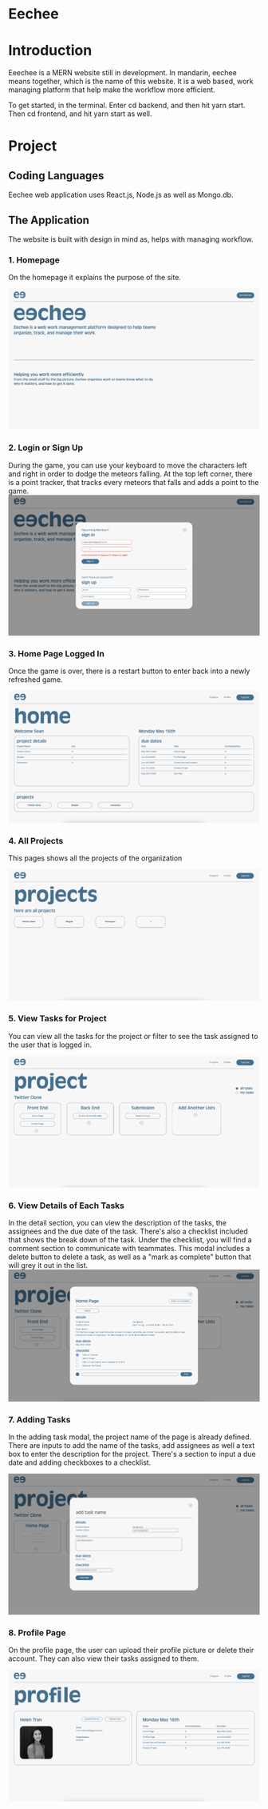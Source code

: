 # Eechee

# Introduction

Eeechee is a MERN website still in development. In mandarin, eechee means together, which is the name of this website. It is a web based, work managing platform that help make the workflow more efficient.

To get started, in the terminal. Enter cd backend, and then hit yarn start. Then cd frontend, and hit yarn start as well.

# Project

## Coding Languages

Eechee web application uses React.js, Node.js as well as Mongo.db.

## The Application

The website is built with design in mind as, helps with managing workflow.

### 1. Homepage

On the homepage it explains the purpose of the site.

![image](ScreenShots/HomePage.png)

### 2. Login or Sign Up

During the game, you can use your keyboard to move the characters left and right in order to dodge the meteors falling. At the top left corner, there is a point tracker, that tracks every meteors that falls and adds a point to the game.
![image](ScreenShots/SignIn.png)

### 3. Home Page Logged In

Once the game is over, there is a restart button to enter back into a newly refreshed game.

![image](ScreenShots/HomePage-SignIn.png)

### 4. All Projects

This pages shows all the projects of the organization

![image](ScreenShots/Projects.png)

### 5. View Tasks for Project

You can view all the tasks for the project or filter to see the task assigned to the user that is logged in.

![image](ScreenShots/ProjectPage.png)

### 6. View Details of Each Tasks

In the detail section, you can view the description of the tasks, the assignees and the due date of the task. There's also a checklist included that shows the break down of the task. Under the checklist, you will find a comment section to communicate with teammates. This modal includes a delete button to delete a task, as well as a "mark as complete" button that will grey it out in the list.
![image](ScreenShots/ViewTask.png)

### 7. Adding Tasks

In the adding task modal, the project name of the page is already defined. There are inputs to add the name of the tasks, add assignees as well a text box to enter the description for the project. There's a section to input a due date and adding checkboxes to a checklist.

![image](ScreenShots/AddingTask.png)

### 8. Profile Page

On the profile page, the user can upload their profile picture or delete their account. They can also view their tasks assigned to them.

![image](ScreenShots/ProfilePage.png)
